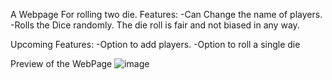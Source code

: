 A Webpage For rolling two die.
Features:
 -Can Change the name of players.
 -Rolls the Dice randomly. The die roll is fair and not biased in any way.

Upcoming Features:
  -Option to add players.
  -Option to roll a single die

Preview of the WebPage
![image](https://github.com/user-attachments/assets/c8bcb897-d4f0-48c6-88a5-0185e5627179)

